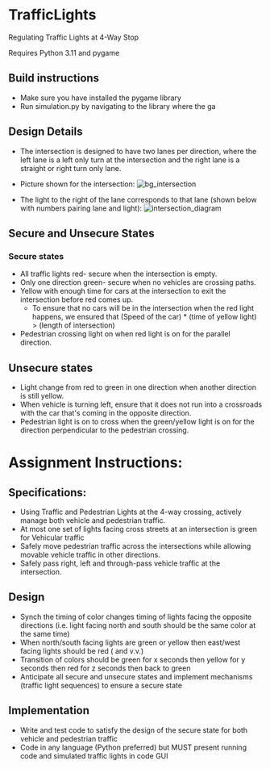 # TrafficLights
Regulating Traffic Lights at 4-Way Stop 


Requires Python 3.11 and pygame

## Build instructions
* Make sure you have installed the pygame library
* Run simulation.py by navigating to the library where the ga

## Design Details
* The intersection is designed to have two lanes per direction, where the left lane is a left only turn at the intersection and the right lane is a straight or right turn only lane.

* Picture shown for the intersection:
![bg_intersection](https://github.com/niivita/TrafficLights/assets/102556053/0b835bf4-4505-4b27-a755-318d1d228b3c)

* The light to the right of the lane corresponds to that lane (shown below with numbers pairing lane and light):
  ![intersection_diagram](https://github.com/niivita/TrafficLights/assets/102556053/57d01601-0d75-4b1a-9f63-2f3cc4ed4392)


## Secure and Unsecure States
### Secure states
* All traffic lights red- secure when the intersection is empty.
* Only one direction green- secure when no vehicles are crossing paths.
* Yellow with enough time for cars at the intersection to exit the intersection before red comes up.
  * To ensure that no cars will be in the intersection when the red light happens, we ensured that (Speed of the car) * (time of yellow light) > (length of intersection)
* Pedestrian crossing light on when red light is on for the parallel direction.
 
## Unsecure states
* Light change from red to green in one direction when another direction is still yellow.
* When vehicle is turning left, ensure that it does not run into a crossroads with the car that's coming in the opposite direction.
* Pedestrian light is on to cross when the green/yellow light is on for the direction perpendicular to the pedestrian crossing.

# Assignment Instructions:

## Specifications:
* Using Traffic and Pedestrian Lights at the 4-way crossing, actively manage both vehicle and pedestrian traffic.
* At most one set of lights facing cross streets at an intersection is green for Vehicular traffic
* Safely move pedestrian traffic across the intersections while allowing movable vehicle traffic in other directions.
* Safely pass right, left and through-pass vehicle traffic at the intersection.
## Design
* Synch the timing of color changes timing of lights facing the opposite directions (i.e. light facing north and south should be the same color at the same time)
* When north/south facing lights are green or yellow then east/west facing lights should be red ( and v.v.)
* Transition of colors should be green for x seconds then yellow for y seconds then red for z seconds then back to green
* Anticipate all secure and unsecure states and implement mechanisms (traffic light sequences) to ensure a secure state
## Implementation
* Write and test code to satisfy the design of the secure state for both vehicle and pedestrian traffic
* Code in any language (Python preferred) but MUST present running code and simulated traffic lights in code GUI
